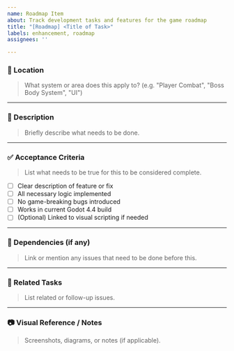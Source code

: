 ```yaml
---
name: Roadmap Item
about: Track development tasks and features for the game roadmap
title: "[Roadmap] <Title of Task>"
labels: enhancement, roadmap
assignees: ''

---
```


### 📁 Location
> What system or area does this apply to? (e.g. "Player Combat", "Boss Body System", "UI")

---

### 🧠 Description  
> Briefly describe what needs to be done.

---

### ✅ Acceptance Criteria  
> List what needs to be true for this to be considered complete.

- [ ] Clear description of feature or fix  
- [ ] All necessary logic implemented  
- [ ] No game-breaking bugs introduced  
- [ ] Works in current Godot 4.4 build  
- [ ] (Optional) Linked to visual scripting if needed  

---

### 🧩 Dependencies (if any)  
> Link or mention any issues that need to be done before this.

---

### 🔄 Related Tasks  
> List related or follow-up issues.

---

### 📷 Visual Reference / Notes  
> Screenshots, diagrams, or notes (if applicable).
